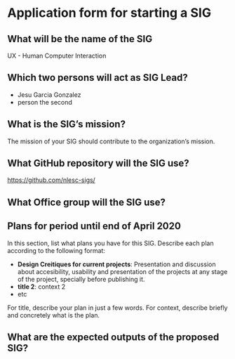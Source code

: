 # Application form for starting a SIG


## What will be the name of the SIG
UX - Human Computer Interaction

## Which two persons will act as SIG Lead?
<!--  help text goes here  -->
- Jesu Garcia Gonzalez
- person the second

## What is the SIG’s mission?
<!--  help text goes here  -->
The mission of your SIG should contribute to the organization’s mission.

## What GitHub repository will the SIG use?
<!--  help text goes here  -->
https://github.com/nlesc-sigs/<some-repo>

## What Office group will the SIG use?
<!--  help text goes here  -->

## Plans for period until end of April 2020
<!--  help text goes here  -->
In this section, list what plans you have for this SIG. Describe each plan according to the following format: 

- **Design Creitiques for current projects**: Presentation and discussion about accesibility, usability and presentation of the projects at any stage of the project, specially before publishing it. 
- **title 2**: context 2
- etc

For title, describe your plan in just a few words. For context, describe briefly and concretely what is the plan.

## What are the expected outputs of the proposed SIG?
<!--  help text goes here  -->


